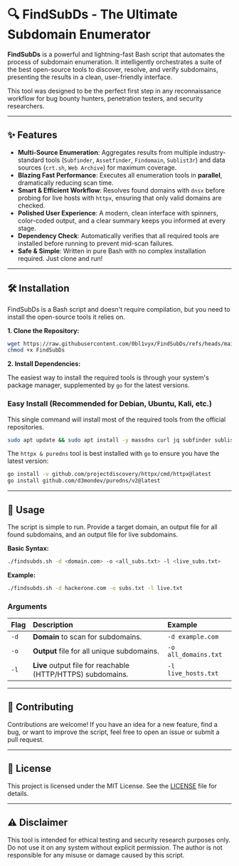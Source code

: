 # 🔍 FindSubDs - The Ultimate Subdomain Enumerator

**FindSubDs** is a powerful and lightning-fast Bash script that automates the process of subdomain enumeration. It intelligently orchestrates a suite of the best open-source tools to discover, resolve, and verify subdomains, presenting the results in a clean, user-friendly interface.

This tool was designed to be the perfect first step in any reconnaissance workflow for bug bounty hunters, penetration testers, and security researchers.

---

## ✨ Features

-   **Multi-Source Enumeration**: Aggregates results from multiple industry-standard tools (`Subfinder`, `Assetfinder`, `Findomain`, `Sublist3r`) and data sources (`crt.sh`, `Web Archive`) for maximum coverage.
-   **Blazing Fast Performance**: Executes all enumeration tools in **parallel**, dramatically reducing scan time.
-   **Smart & Efficient Workflow**: Resolves found domains with `dnsx` before probing for live hosts with `httpx`, ensuring that only valid domains are checked.
-   **Polished User Experience**: A modern, clean interface with spinners, color-coded output, and a clear summary keeps you informed at every stage.
-   **Dependency Check**: Automatically verifies that all required tools are installed before running to prevent mid-scan failures.
-   **Safe & Simple**: Written in pure Bash with no complex installation required. Just clone and run!

---

## 🛠️ Installation

FindSubDs is a Bash script and doesn't require compilation, but you need to install the open-source tools it relies on.

**1. Clone the Repository:**

```bash
wget https://raw.githubusercontent.com/0bl1vyx/FindSubDs/refs/heads/main/FindSubDs
chmod +x FindSubDs
```

**2. Install Dependencies:**

The easiest way to install the required tools is through your system's package manager, supplemented by `go` for the latest versions.

### Easy Install (Recommended for Debian, Ubuntu, Kali, etc.)

This single command will install most of the required tools from the official repositories.

```bash
sudo apt update && sudo apt install -y massdns curl jq subfinder sublist3r assetfinder dnsx findomain
```

The `httpx & puredns` tool is best installed with `go` to ensure you have the latest version:

```bash
go install -v github.com/projectdiscovery/httpx/cmd/httpx@latest
go install github.com/d3mondev/puredns/v2@latest
```
---

## 🚀 Usage

The script is simple to run. Provide a target domain, an output file for all found subdomains, and an output file for live subdomains.

**Basic Syntax:**

```bash
./findsubds.sh -d <domain.com> -o <all_subs.txt> -l <live_subs.txt>
```

**Example:**

```bash
./findsubds.sh -d hackerone.com -o subs.txt -l live.txt
```

### Arguments

| Flag | Description                    | Example              |
| :--- | :----------------------------- | :------------------- |
| `-d` | **Domain** to scan for subdomains. | `-d example.com`     |
| `-o` | **Output** file for all unique subdomains. | `-o all_domains.txt` |
| `-l` | **Live** output file for reachable (HTTP/HTTPS) subdomains. | `-l live_hosts.txt`  |

---

## 🤝 Contributing

Contributions are welcome! If you have an idea for a new feature, find a bug, or want to improve the script, feel free to open an issue or submit a pull request.

---

## 📜 License

This project is licensed under the MIT License. See the [LICENSE](LICENSE) file for details.

---

## ⚠️ Disclaimer

This tool is intended for ethical testing and security research purposes only. Do not use it on any system without explicit permission. The author is not responsible for any misuse or damage caused by this script.
